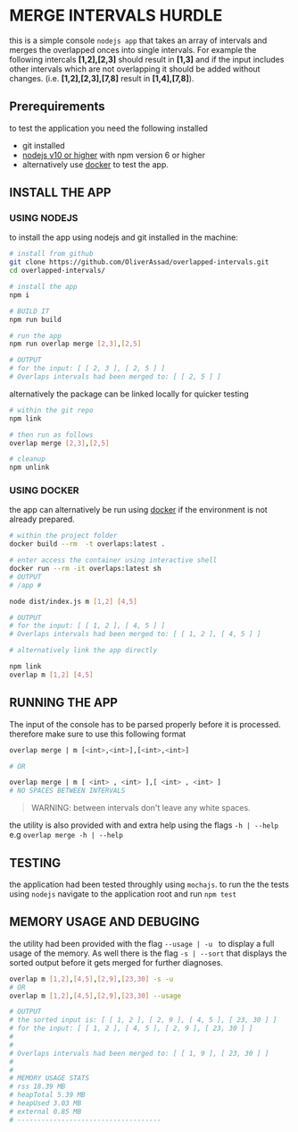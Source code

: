 # MERGE INTERVALS HURDLE

this is a simple console `nodejs app` that takes an array of intervals and merges the overlapped onces into single intervals. For example the following intercals **[1,2],[2,3]** should result in **[1,3]** and if the input includes other intervals which are not overlapping it should be added without changes. (i.e. **[1,2],[2,3],[7,8]** result in **[1,4],[7,8]**).


## Prerequirements 
to test the application you need the following installed 
- git installed 
- [nodejs v10 or higher](https://nodejs.org/en/) with npm version 6 or higher
- alternatively use [docker](https://www.docker.com) to test the app.

## INSTALL THE APP 

### USING NODEJS 
to install the app using nodejs and git installed in the machine: 

``` bash
# install from github
git clone https://github.com/OliverAssad/overlapped-intervals.git
cd overlapped-intervals/

# install the app 
npm i 

# BUILD IT
npm run build 

# run the app 
npm run overlap merge [2,3],[2,5]

# OUTPUT
# for the input: [ [ 2, 3 ], [ 2, 5 ] ]
# Overlaps intervals had been merged to: [ [ 2, 5 ] ]

```

alternatively the package can be linked locally for quicker testing 
``` bash
# within the git repo
npm link 

# then run as follows
overlap merge [2,3],[2,5]

# cleanup 
npm unlink
```

### USING DOCKER
the app can alternatively be run using [docker](docker.com) if the environment is not already prepared. 

``` bash
# within the project folder
docker build --rm  -t overlaps:latest .

# enter access the container using interactive shell 
docker run --rm -it overlaps:latest sh 
# OUTPUT 
# /app # 

node dist/index.js m [1,2] [4,5]

# OUTPUT
# for the input: [ [ 1, 2 ], [ 4, 5 ] ]
# Overlaps intervals had been merged to: [ [ 1, 2 ], [ 4, 5 ] ]

# alternatively link the app directly 

npm link 
overlap m [1,2] [4,5]

```



## RUNNING THE APP 
The input of the console has to be parsed properly before it is processed. therefore make sure to use this following format 

``` bash
overlap merge | m [<int>,<int>],[<int>,<int>] 

# OR 

overlap merge | m [ <int> , <int> ],[ <int> , <int> ]
# NO SPACES BETWEEN INTERVALS


```
> WARNING: between intervals don't leave any white spaces. 


the utility is also provided with and extra help using the flags `-h | --help` e.g `overlap merge -h | --help`

## TESTING 
the application had been tested throughly using `mochajs`. to run the the tests using `nodejs`  navigate to the application root and run `npm test`

## MEMORY USAGE AND DEBUGING
the utility had been provided with the flag `--usage | -u ` to display a full usage of the memory. As well there is the flag `-s | --sort` that displays the sorted output before it gets merged for further diagnoses. 

``` bash
overlap m [1,2],[4,5],[2,9],[23,30] -s -u
# OR 
overlap m [1,2],[4,5],[2,9],[23,30] --usage 

# OUTPUT 
# the sorted input is: [ [ 1, 2 ], [ 2, 9 ], [ 4, 5 ], [ 23, 30 ] ]
# for the input: [ [ 1, 2 ], [ 4, 5 ], [ 2, 9 ], [ 23, 30 ] ]
#
#
# Overlaps intervals had been merged to: [ [ 1, 9 ], [ 23, 30 ] ]
#
#
# MEMORY USAGE STATS
# rss 18.39 MB
# heapTotal 5.39 MB
# heapUsed 3.03 MB
# external 0.85 MB
# ------------------------------------
```

